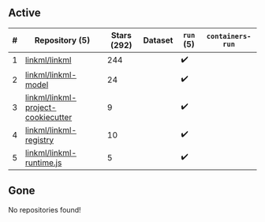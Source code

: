 ## Active
| # | Repository (5) | Stars (292) | Dataset | `run` (5) | `containers-run` |
| --- | --- | --- | --- | --- | --- |
| 1 | [linkml/linkml](https://github.com/linkml/linkml) | 244 |  | :heavy_check_mark: |  |
| 2 | [linkml/linkml-model](https://github.com/linkml/linkml-model) | 24 |  | :heavy_check_mark: |  |
| 3 | [linkml/linkml-project-cookiecutter](https://github.com/linkml/linkml-project-cookiecutter) | 9 |  | :heavy_check_mark: |  |
| 4 | [linkml/linkml-registry](https://github.com/linkml/linkml-registry) | 10 |  | :heavy_check_mark: |  |
| 5 | [linkml/linkml-runtime.js](https://github.com/linkml/linkml-runtime.js) | 5 |  | :heavy_check_mark: |  |

## Gone
No repositories found!
